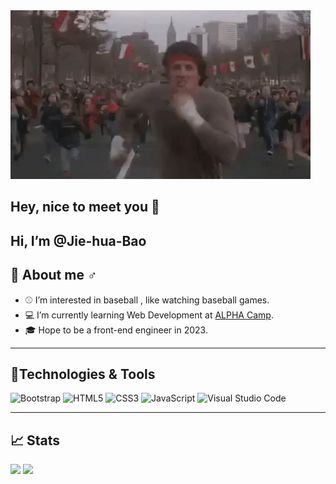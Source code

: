 <img src="Img/keep-going.gif">

## Hey, nice to meet you 👋

## Hi, I’m @Jie-hua-Bao

## 🧔‍ About me ♂️

- ⚾ I’m interested in baseball , like watching baseball games.
- 💻 I’m currently learning Web Development at <a href="https://tw.alphacamp.co/">ALPHA Camp</a>.
- 🎓 Hope to be a front-end engineer in 2023.

---

## 🔧Technologies & Tools

![Bootstrap](https://img.shields.io/badge/bootstrap-%23563D7C.svg?style=for-the-badge&logo=bootstrap&logoColor=white)
![HTML5](https://img.shields.io/badge/html5-%23E34F26.svg?style=for-the-badge&logo=html5&logoColor=white)
![CSS3](https://img.shields.io/badge/css3-%231572B6.svg?style=for-the-badge&logo=css3&logoColor=white)
![JavaScript](https://img.shields.io/badge/javascript-%23323330.svg?style=for-the-badge&logo=javascript&logoColor=%23F7DF1E)
![Visual Studio Code](https://img.shields.io/badge/Visual%20Studio%20Code-0078d7.svg?style=for-the-badge&logo=visual-studio-code&logoColor=white)

---

## 📈 Stats

<p>
  <img height="137px" src="https://github-readme-stats.vercel.app/api?username=Jie-hua-Bao&show_icons=true&theme=yeblu&hide=contribs,prs" />
  <img height="137px" src="https://github-readme-stats.vercel.app/api/top-langs/?username=Jie-hua-Bao&layout=compact&theme=outrun" />
</p>
